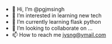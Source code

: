 - 👋 Hi, I’m @pgjmsingh
- 👀 I’m interested in learning new tech
- 🌱 I’m currently learning flask python
- 💞️ I’m looking to collaborate on ...
- 📫 How to reach me jysng@ymail.com

<!---
pgjmsingh/pgjmsingh is a ✨ special ✨ repository because its `README.md` (this file) appears on your GitHub profile.
You can click the Preview link to take a look at your changes.
--->
